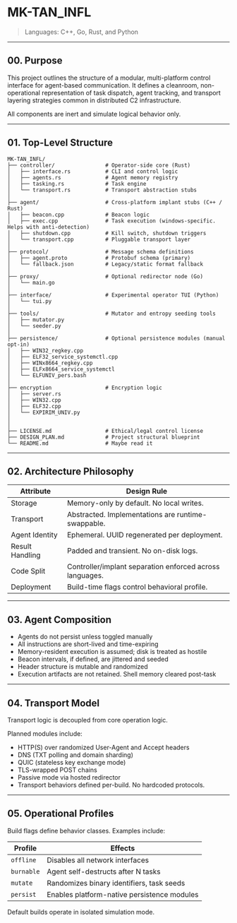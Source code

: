 # MK-TAN_INFL  
  
  
> Languages: C++, Go, Rust, and Python    
  
---  
  
## 00. Purpose  
  
This project outlines the structure of a modular, multi-platform control interface for agent-based communication. It defines a cleanroom, non-operational representation of task dispatch, agent tracking, and transport layering strategies common in distributed C2 infrastructure.  
  
All components are inert and simulate logical behavior only.  
  
---  
  
## 01. Top-Level Structure  


```
MK-TAN_INFL/  
├── controller/                # Operator-side core (Rust)  
│   ├── interface.rs           # CLI and control logic  
│   ├── agents.rs              # Agent memory registry  
│   ├── tasking.rs             # Task engine  
│   └── transport.rs           # Transport abstraction stubs  
│  
├── agent/                     # Cross-platform implant stubs (C++ / Rust)  
│   ├── beacon.cpp             # Beacon logic  
│   ├── exec.cpp               # Task execution (windows-specific. Helps with anti-detection)  
│   ├── shutdown.cpp           # Kill switch, shutdown triggers  
│   └── transport.cpp          # Pluggable transport layer  
│  
├── protocol/                  # Message schema definitions  
│   ├── agent.proto            # Protobuf schema (primary)  
│   └── fallback.json          # Legacy/static format fallback  
│  
├── proxy/                     # Optional redirector node (Go)  
│   └── main.go  
│  
├── interface/                 # Experimental operator TUI (Python)  
│   └── tui.py  
│  
├── tools/                     # Mutator and entropy seeding tools  
│   ├── mutator.py  
│   └── seeder.py  
│  
├── persistence/               # Optional persistence modules (manual opt-in)  
│   ├── WIN32_regkey.cpp  
│   ├── ELF32_service_systemctl.cpp  
│   ├── WINx8664_regkey.cpp
│   ├── ELFx8664_service_systemctl
│   └── ELFUNIV_pers.bash
│
├── encryption                 # Encryption logic
│   ├── server.rs
│   ├── WIN32.cpp
│   ├── ELF32.cpp
│   └── EXPIRIM_UNIV.py
│
│
├── LICENSE.md                 # Ethical/legal control license  
├── DESIGN_PLAN.md             # Project structural blueprint  
└── README.md                  # Maybe read it
```
---  


## 02. Architecture Philosophy


| Attribute       | Design Rule |
|----------------|-------------|
| Storage        | Memory-only by default. No local writes. |
| Transport      | Abstracted. Implementations are runtime-swappable. |
| Agent Identity | Ephemeral. UUID regenerated per deployment. |
| Result Handling| Padded and transient. No on-disk logs. |
| Code Split     | Controller/implant separation enforced across languages. |
| Deployment     | Build-time flags control behavioral profile. |


---


## 03. Agent Composition


- Agents do not persist unless toggled manually
- All instructions are short-lived and time-expiring
- Memory-resident execution is assumed; disk is treated as hostile
- Beacon intervals, if defined, are jittered and seeded
- Header structure is mutable and randomized
- Execution artifacts are not retained. Shell memory cleared post-task

---


## 04. Transport Model


Transport logic is decoupled from core operation logic.


Planned modules include:
- HTTP(S) over randomized User-Agent and Accept headers
- DNS (TXT polling and domain sharding)
- QUIC (stateless key exchange mode)
- TLS-wrapped POST chains
- Passive mode via hosted redirector
- Transport behaviors defined per-build. No hardcoded protocols.

---


## 05. Operational Profiles


Build flags define behavior classes. Examples include:


| Profile        | Effects |
|----------------|---------|
| `offline`      | Disables all network interfaces |
| `burnable`     | Agent self-destructs after N tasks |
| `mutate`       | Randomizes binary identifiers, task seeds |
| `persist`      | Enables platform-native persistence modules |


Default builds operate in isolated simulation mode.
 
